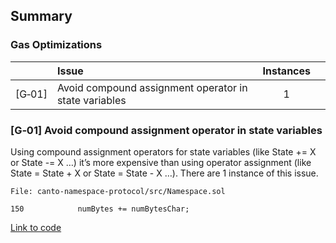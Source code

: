 ## Summary

### Gas Optimizations
| |Issue|Instances| |
|-|:-|:-:|:-:|
| [G&#x2011;01] | Avoid compound assignment operator in state variables | 1 |

### [G&#x2011;01]  Avoid compound assignment operator in state variables
Using compound assignment operators for state variables (like State += X or State -= X …) it’s more expensive than using operator assignment (like State = State + X or State = State - X …).
There are 1 instance of this issue.

```solidity
File: canto-namespace-protocol/src/Namespace.sol

150            numBytes += numBytesChar;
```
[Link to code](https://github.com/code-423n4/2023-03-canto-identity/blob/077372297fc419ea7688ab62cc3fd4e8f4e24e66/canto-namespace-protocol/src/Namespace.sol#L150)
